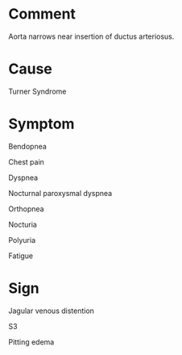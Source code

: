 # Comment

Aorta narrows near insertion of ductus arteriosus.

# Cause

Turner Syndrome

# Symptom

Bendopnea

Chest pain

Dyspnea

Nocturnal paroxysmal dyspnea

Orthopnea

Nocturia

Polyuria

Fatigue

# Sign

Jagular venous distention

S3

Pitting edema
